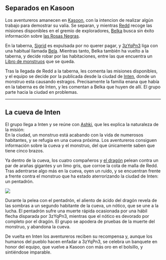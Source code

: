 ## **Separados en Kasoon**
Los aventureros amanecen en [Kasoon](../Lugares/Ciudades/Kasoon.md), con la intencion de realizar algún trabajo para demostrar su valía. Se separan, y mientras [Redd](../Personajes/Grupo/Redd%20el%20Ilmater.md) recoge las misiones disponibles en el gremio de exploradores, [Belka](../Personajes/Grupo/Belka%20Poparrosa.md) busca sin éxito información sobre [las Rosas Negras](../Organizaciones/Las%20Rosas%20Negras.md). 

En la taberna, [Sigrid](../Personajes/Grupo/Sigrid.md) es expulsada por no querer pagar, y [3zYqPn3](../Personajes/Grupo/3zYqPn3%20UcHiW4.md) liga con una habitual llamada [Bela](../Personajes/Bela.md). Mientras tanto, Belka también ha vuelto a la taberna, y decide robar por las habitaciones, entre las que encuentra un [Libro de monstruos](../Otros/Libro%20de%20monstruos.md) que se queda.

Tras la llegada de Redd a la taberna, les comenta las misiones disponibles, y el equipo se decide por la publicada desde la ciudad de [Inten](../Lugares/Ciudades/Inten.md), donde un monstruo esta causando estragos. Precisamente la familia enana que había en la taberna es de Inten, y les comentan a Belka que huyen de allí. El grupo parte hacia la ciudad en problemas.

---
## **La cueva de Inten**
El grupo llega a Inten y se reúne con [Ashki](../Personajes/Ashki.md), que les explica la naturaleza de la misión:  
En la ciudad, un monstruo está acabando con la vida de numerosos habitantes, y se refugia en una cueva próxima. Los aventureros consiguen información sobre la cueva y el monstruo, del que únicamente saben que tiene cinco brazos.

Ya dentro de la cueva, los cuatro compañeros y [el dragón](../Personajes/Kypros.md) pelean contra un par de arañas gigantes y un limo gris, que corroe la cota de malla de Redd. Tras adentrarse algo más en la cueva, oyen un ruido, y se encuentran frente a frente contra el monstruo que ha estado aterrorizando la ciudad de Inten: un pentadrón.


![](https://static.wikia.nocookie.net/forgottenrealms/images/0/0a/Pentadrone.jpeg)

Durante la pelea con el pentadrón, el aliento de ácido del dragón revela de las sombras a un segundo habitante de la cueva, un nótico, que se une a la lucha. 
El pentadrón sufre una muerte rápida ocasionada por una hábil flecha disparada por 3zYqPn3, mientras que el nótico es devorado por completo por el dragón. El grupo se apodera de pruebas de la muerte del monstruo, y abandona la cueva.

De vuelta en Inten los aventureros reciben su recompensa y, aunque los humanos del pueblo hacen enfadar a 3zYqPn3, se celebra un banquete en honor del equipo, que vuelve a Kasoon con más oro en el bolsillo, y sintiéndose imparable.